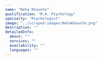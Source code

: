 ```yaml
---
name: "Neha Khaunte"
qualification: "M.A. Psychology"
specialty: "Psychologist"
image: "../scraped-images/NehaKhaunte.png"
description: ""
detailedInfo:
  about: ""
  services: ""
  availability: ""
  languages: ""
---
```

